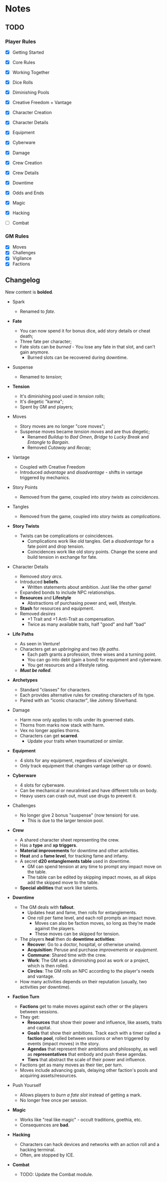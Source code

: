 # Notes

## TODO

### Player Rules

- [x] Getting Started
- [x] Core Rules
- [x] Working Together
- [x] Dice Rolls
- [x] Diminishing Pools
- [x] Creative Freedom + Vantage
- [x] Character Creation
- [x] Character Details
- [x] Equipment
- [x] Cyberware
- [x] Damage
- [x] Crew Creation
- [x] Crew Details
- [x] Downtime
- [x] Odds and Ends

- [x] Magic
- [x] Hacking
- [ ] Combat

### GM Rules

- [x] Moves
- [x] Challenges
- [x] Vigilance
- [x] Factions

## Changelog

New content is **bolded**.

- Spark

  - Renamed to _fate_.

- **Fate**

  - You can now spend it for bonus dice, add story details or cheat death;
  - Three fate per character;
  - Fate slots can be _burned_ - You lose any fate in that slot, and can't gain anymore.
    - Burned slots can be recovered during downtime.

- Suspense

  - Renamed to _tension_;

- **Tension**

  - It's diminishing pool used in _tension rolls_;
  - It's diegetic "karma";
  - Spent by GM and players;

- Moves

  - Story moves are no longer "core moves";
  - Suspense moves became _tension moves_ and are thus diegetic;
    - Renamed _Buildup_ to _Bad Omen_, _Bridge_ to _Lucky Break_ and _Entangle_ to _Bargain_.
    - Removed _Cutaway_ and _Recap_;

- Vantage

  - Coupled with Creative Freedom
  - Introduced _advantage_ and _disadvantage_ - shifts in vantage triggered by mechanics.

- Story Points

  - Removed from the game, coupled into _story twists_ as _coincidences_.

- Tangles

  - Removed from the game, coupled into _story twists_ as _complications_.

- **Story Twists**

  - Twists can be complications or coincidences.
    - Complications work like old tangles. Get a _disadvantage_ for a fate point and drop tension.
    - Coincidences work like old story points. Change the scene and build tension in exchange for fate.

- Character Details

  - Removed _story arcs_.
  - Introduced **beliefs**.
    - Written statements about ambition. Just like the other game!
  - Expanded bonds to include NPC relationships.
  - **Resources** and **Lifestyle**
    - Abstractions of purchasing power and, well, lifestyle.
  - **Stash** for resources and equipment.
  - Removed _desires_
    - +1 Trait and +1 Anti-Trait as compensation.
    - Twice as many available traits, half "good" and half "bad"

- **Life Paths**

  - As seen in Venture!
  - Characters get an _upbringing_ and two _life paths_.
    - Each path grants a profession, three wises and a turning point.
    - You can go into debt (gain a bond) for equipment and cyberware.
    - You get resources and a lifestyle rating.
  - **_Must be rolled_**.

- **Archetypes**

  - Standard "classes" for characters.
  - Each provides alternative rules for creating characters of its type.
  - Paired with an "iconic character", like Johnny Silverhand.

- Damage

  - Harm now only applies to rolls under its governed stats.
  - Thorns from marks now stack with harm.
  - Vex no longer applies thorns.
  - Characters can get **scarred**.
    - Update your traits when traumatized or similar.

- **Equipment**

  - 4 slots for any equipment, regardless of size/weight.
  - Only track equipment that changes vantage (either up or down).

- **Cyberware**

  - 4 slots for cyberware.
  - Can be mechanical or neuralinked and have different tolls on body.
  - Heavy users can crash out, must use drugs to prevent it.

- Challenges

  - No longer give 2 bonus "suspense" (now tension) for use.
    - This is due to the larger tension pool.

- **Crew**

  - A shared character sheet representing the crew.
  - Has a **type** and **xp triggers**.
  - **Material improvements** for downtime and other activities.
  - **Heat** and a **fame level**, for tracking fame and infamy.
  - A secret **d20 entanglements table** used in downtime.
    - GM can spend tension at any time to prompt any impact move on the table.
    - The table can be edited by skipping impact moves, as all skips add the skipped move to the table.
  - **Special abilities** that work like talents.

- **Downtime**

  - The GM deals with **fallout**.
    - Updates heat and fame, then rolls for entanglements.
    - One roll per fame level, and each roll prompts an impact move.
      - Moves can also be faction moves, so long as they're made against the players.
      - These moves can be skipped for tension.
  - The players **heal** then do **downtime activities**:
    - **Recover**: Go to a doctor, hospital, or otherwise unwind.
    - **Acquisition**: Peruse and purchase _improvements_ or _equipment_.
    - **Commune**: Shared time with the crew.
    - **Work**: The GM sets a diminishing pool as work or a project, which is then rolled.
    - **Circles**: The GM rolls an NPC according to the player's needs and vantage.
  - How many activities depends on their reputation (usually, two activities per downtime).

- **Faction Turn**

  - **Factions** get to make moves against each other or the players between sessions.
  - They get:
    - **Resources** that show their power and influence, like assets, traits and capital.
    - **Goals** that show their ambitions. Track each with a timer called a **faction pool**, rolled between sessions or when triggered by events (impact moves) in the story.
    - **Agendas** that represent their ambitions and philosophy, as well as **representatives** that embody and push these agendas.
    - **Tiers** that abstract the scale of their power and influence.
  - Factions get as many moves as their tier, per turn.
  - Moves include advancing goals, delaying other faction's pools and acquiring assets/resources.

- Push Yourself

  - Allows players to _burn a fate slot_ instead of getting a mark.
  - No longer free once per session.

- **Magic**

  - Works like "real like magic" - occult traditions, goethia, etc.
  - Consequences are **bad**.

- **Hacking**

  - Characters can hack devices and networks with an action roll and a hacking terminal.
  - Often, are stopped by ICE.

- **Combat**

  - TODO: Update the Combat module.
